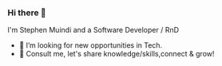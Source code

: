 ### Hi there 👋
 I'm Stephen Muindi and a Software Developer / RnD 

- 👯 I’m looking for new opportunities in Tech.
-  💬 Consult me, let's share knowledge/skills,connect & grow!

<center>
  <table>
<!--     <tr>
       <td><img width="400px" align="left" src="https://github-readme-stats.vercel.app/api?username=MuindiStephen&show_icons=true&theme=radical" /></td>
       <td><img width="380px" align="left" src="https://github-readme-stats.vercel.app/api/top-langs/?username=MuindiStephen&hide=html&layout=compact&theme=dark"/></td>       -->
    </tr>   
  </table>
</center>
 
<!--
**MuindiStephen/MuindiStephen** is a ✨ _special_ ✨ repository because its `README.md` (this file) appears on your GitHub profile.

Here are some ideas to get you started:


 -🔭 I’m currently working on Web Application Project
 

 -🤔 I’m current...
 -📫 How to reach me: twiiter.com, facebook.com
 -😄 Pronouns: MR/SIR/...
 -⚡ Fun fact: Make a hay when the sun shines
-->

<!-- ### My Tech Stack -->

<!-- [![Nodejs](https://img.shields.io/badge/-Nodejs-3C873A?style=flat-square&labelColor=black&logo=node.js)](https://nodejs.dev/)
[![Webpack](https://img.shields.io/badge/-Webpack-8DD6F9?style=flat-square&labelColor=black&logo=webpack)](https://webpack.js.org/)
[![Google Chrome](https://img.shields.io/badge/-GoogleChrome-4285F4?style=flat-square&labelColor=black&logo=GoogleChrome)](https://www.google.com/chrome/)
[![Heroku](https://img.shields.io/badge/-Heroku-430098?style=flat-square&labelColor=black&logo=Heroku)](https://devcenter.heroku.com/start)
[![GitHub actions](https://img.shields.io/badge/-Github_Actions-2088FF?style=flat-square&labelColor=black&logo=github-actions)](https://github.com/features/actions)
[![git](https://img.shields.io/badge/-Git-F05032?style=flat-square&labelColor=black&logo=git)](https://git-scm.com/)
[![npm](https://img.shields.io/badge/-NPM-CB3837?style=flat-square&labelColor=black&logo=npm)](https://npmjs.com/)
[![html5](https://img.shields.io/badge/-HTML5-E34F26?style=flat-square&labelColor=black&logo=html5)](https://developer.mozilla.org/en-US/docs/Glossary/HTML5)
[![Prettier](https://img.shields.io/badge/-Prettier-F7B93E?style=flat-square&labelColor=black&logo=prettier)](https://prettier.io/)
[![MongoDB](https://img.shields.io/badge/-MongoDB-13aa52?style=flat-square&labelColor=black&logo=mongodb)](https://www.mongodb.com/)
[![Stack Overflow](https://img.shields.io/badge/-Stack_Overflow-F58025?style=flat-square&labelColor=black&logo=StackOverflow)](https://stackoverflow.com/company)
[![freeCodeCamp](https://img.shields.io/badge/-freeCodeCamp-0A0A23?style=flat-square&labelColor=black&logo=freeCodeCamp)](https://www.freecodecamp.org)
[![PluralSight](https://img.shields.io/badge/-PluralSight-F15B2A?style=flat-square&labelColor=black&logo=PluralSight)](https://www.pluralsight.com/)
[![Hashnode](https://img.shields.io/badge/-Hashnode-2962FF?style=flat-square&labelColor=black&logo=Hashnode)](https://hashnode.com/)
 -->





